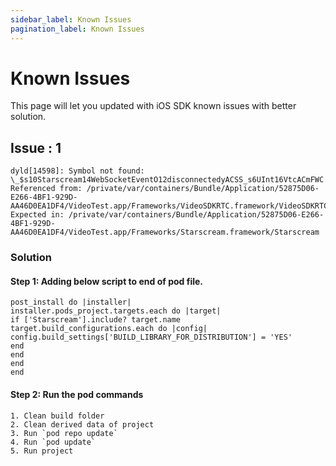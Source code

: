 ```yaml
---
sidebar_label: Known Issues
pagination_label: Known Issues
---
```


# Known Issues

This page will let you updated with iOS SDK known issues with better solution.

## Issue : 1

    dyld[14598]: Symbol not found: \_$s10Starscream14WebSocketEventO12disconnectedyACSS_s6UInt16VtcACmFWC Referenced from: /private/var/containers/Bundle/Application/52875D06-E266-4BF1-929D-AA46D0EA1DF4/VideoTest.app/Frameworks/VideoSDKRTC.framework/VideoSDKRTC Expected in: /private/var/containers/Bundle/Application/52875D06-E266-4BF1-929D-AA46D0EA1DF4/VideoTest.app/Frameworks/Starscream.framework/Starscream

### Solution

#### Step 1: Adding below script to end of pod file.

```
post_install do |installer|
installer.pods_project.targets.each do |target|
if ['Starscream'].include? target.name
target.build_configurations.each do |config|
config.build_settings['BUILD_LIBRARY_FOR_DISTRIBUTION'] = 'YES'
end
end
end
end
```

#### Step 2: Run the pod commands

```
1. Clean build folder
2. Clean derived data of project
3. Run `pod repo update`
4. Run `pod update`
5. Run project
```
